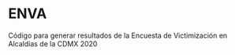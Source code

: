 # ENVA

Código para generar resultados de la Encuesta de Victimización en Alcaldías de la CDMX 2020
